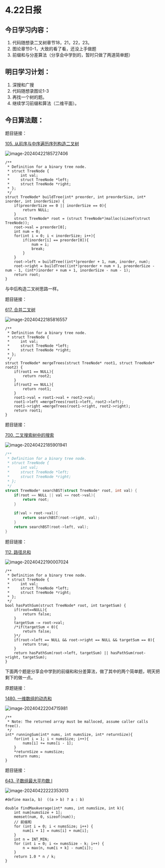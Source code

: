 # 4.22日报

## 今日学习内容：

1. 代码随想录二叉树章节18，21，22，23。
2. 图论章节0-1，大致的看了看，还没上手做题
3. 前缀和与分差算法（分享会中学到的，暂时只做了两道简单题）

## 明日学习计划：

1. 深搜和广搜
2. 代码随想录图论1-3
3. 再找一个树的题。
4. 继续学习前缀和算法（二维平面）。

## 今日算法题：

题目链接：

[105. 从前序与中序遍历序列构造二叉树](https://leetcode.cn/problems/construct-binary-tree-from-preorder-and-inorder-traversal/)

![image-20240422185727406](https://gitee.com/liu-bingduo/pic-bed/raw/master/img/image-20240422185727406.png)

```
/**
 * Definition for a binary tree node.
 * struct TreeNode {
 *     int val;
 *     struct TreeNode *left;
 *     struct TreeNode *right;
 * };
 */
struct TreeNode* buildTree(int* preorder, int preorderSize, int* inorder, int inorderSize) {
    if(preorderSize == 0 || inorderSize == 0){
        return NULL;
    }
    struct TreeNode* root = (struct TreeNode*)malloc(sizeof(struct TreeNode));
    root->val = preorder[0];
    int num = 0;
    for(int i = 0; i < inorderSize; i++){
        if(inorder[i] == preorder[0]){
            num = i;
            break;
        }
    }
    root->left = buildTree((int*)preorder + 1, num, inorder, num);
    root->right = buildTree((int*)preorder + num + 1, preorderSize - num - 1, (int*)inorder + num + 1, inorderSize - num - 1);
    return root;
}
```

与中后构造二叉树思路一样。

题目链接：

[617. 合并二叉树](https://leetcode.cn/problems/merge-two-binary-trees/)

![image-20240422185816557](https://gitee.com/liu-bingduo/pic-bed/raw/master/img/image-20240422185816557.png)

```
/**
 * Definition for a binary tree node.
 * struct TreeNode {
 *     int val;
 *     struct TreeNode *left;
 *     struct TreeNode *right;
 * };
 */
struct TreeNode* mergeTrees(struct TreeNode* root1, struct TreeNode* root2) {
    if(root1 == NULL){
        return root2;
    }
    if(root2 == NULL){
        return root1;
    }
    root1->val = root1->val + root2->val;
    root1->left =mergeTrees(root1->left, root2->left);
    root1->right =mergeTrees(root1->right, root2->right);
    return root1;
}
```

题目链接：

[700. 二叉搜索树中的搜索](https://leetcode.cn/problems/search-in-a-binary-search-tree/)

![image-20240422185901941](https://gitee.com/liu-bingduo/pic-bed/raw/master/img/image-20240422185901941.png)

```c
/**
 * Definition for a binary tree node.
 * struct TreeNode {
 *     int val;
 *     struct TreeNode *left;
 *     struct TreeNode *right;
 * };
 */
struct TreeNode* searchBST(struct TreeNode* root, int val) {
    if(root == NULL || val == root->val){
        return root;
    }

    if(val > root->val){
        return searchBST(root->right, val);
    }
    return searchBST(root->left, val);
}
```

题目链接：

[112. 路径总和](https://leetcode.cn/problems/path-sum/)

![image-20240422190007024](https://gitee.com/liu-bingduo/pic-bed/raw/master/img/image-20240422190007024.png)

```
/**
 * Definition for a binary tree node.
 * struct TreeNode {
 *     int val;
 *     struct TreeNode *left;
 *     struct TreeNode *right;
 * };
 */
bool hasPathSum(struct TreeNode* root, int targetSum) {
    if(root==NULL){
        return false;
    }
    targetSum -= root->val;
    /*if(targetSum < 0){
        return false;
    }*/
    if(root->left == NULL && root->right == NULL && targetSum == 0){
        return true;
    }
    return hasPathSum(root->left, targetSum) || hasPathSum(root->right, targetSum);
}
```

下面两个题是分享会中学到的前缀和和分差算法，做了其中的两个简单题，明天把剩下的做一点。

原题链接：

[1480. 一维数组的动态和](https://leetcode.cn/problems/running-sum-of-1d-array/)

![image-20240422204715981](https://gitee.com/liu-bingduo/pic-bed/raw/master/img/image-20240422204715981.png)

```
/**
 * Note: The returned array must be malloced, assume caller calls free().
 */
int* runningSum(int* nums, int numsSize, int* returnSize){
    for(int i = 1; i < numsSize; i++){
        nums[i] += nums[i - 1];
    }
    *returnSize = numsSize;
    return nums;
}
```

题目链接：

[643. 子数组最大平均数 I](https://leetcode.cn/problems/maximum-average-subarray-i/)

![image-20240422222353013](https://gitee.com/liu-bingduo/pic-bed/raw/master/img/image-20240422222353013.png)

```
#define max(a, b)  ((a > b) ? a : b)

double findMaxAverage(int* nums, int numsSize, int k){
    int num[numsSize + 1];
    memset(num, 0, sizeof(num));
    // 前缀和
    for (int i = 0; i < numsSize; i++) {
        num[i + 1] = nums[i] + num[i];
    }
    int n = INT_MIN;
    for (int i = 0; i <= numsSize - k; i++) {
        n = max(n, num[i + k] - num[i]);
    }
    return 1.0 * n / k;
}

```


